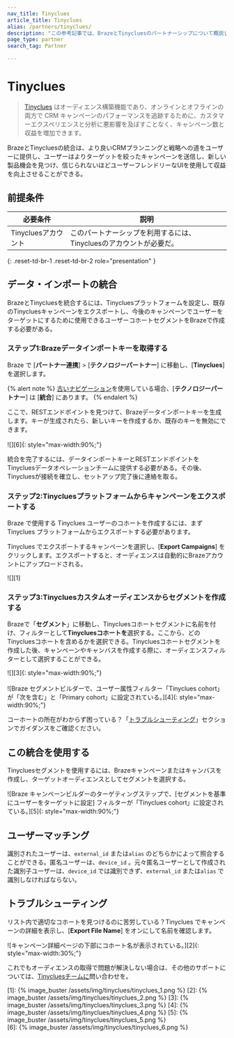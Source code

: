 ```yaml
---
nav_title: Tinyclues
article_title: Tinyclues
alias: /partners/tinyclues/
description: "この参考記事では、BrazeとTinycluesのパートナーシップについて概説している。Tinycluesは、オーディエンス構築機能を提供し、よりターゲティングされたキャンペーンへの送信、新しい製品機会の発見、驚くほどユーザーフレンドリーなUIを使用した収益の向上を支援する。"
page_type: partner
search_tag: Partner

---
```


# Tinyclues

> [Tinyclues](https://www.tinyclues.com/) はオーディエンス構築機能であり、オンラインとオフラインの両方で CRM キャンペーンのパフォーマンスを追跡するために、カスタマーエクスペリエンスと分析に悪影響を及ぼすことなく、キャンペーン数と収益を増加できます。

BrazeとTinycluesの統合は、より良いCRMプランニングと戦略への道をユーザーに提供し、ユーザーはよりターゲットを絞ったキャンペーンを送信し、新しい製品機会を見つけ、信じられないほどユーザーフレンドリーなUIを使用して収益を向上させることができる。

## 前提条件

| 必要条件 | 説明 |
|---|---|
| Tinycluesアカウント | このパートナーシップを利用するには、Tinycluesのアカウントが必要だ。 |
{: .reset-td-br-1 .reset-td-br-2 role="presentation" }

## データ・インポートの統合

BrazeとTinycluesを統合するには、Tinycluesプラットフォームを設定し、既存のTinycluesキャンペーンをエクスポートし、今後のキャンペーンでユーザーをターゲットにするために使用できるユーザーコホートセグメントをBrazeで作成する必要がある。

### ステップ1:Brazeデータインポートキーを取得する

Braze で [**パートナー連携**] > [**テクノロジーパートナー**] に移動し、[**Tinyclues**] を選択します。 

{% alert note %}
[古いナビゲーション]({{site.baseurl}}/navigation)を使用している場合、[**テクノロジーパートナー**] は [**統合**] にあります。
{% endalert %}

ここで、RESTエンドポイントを見つけて、Brazeデータインポートキーを生成します。キーが生成されたら、新しいキーを作成するか、既存のキーを無効にできます。<br><br>![][6]{: style="max-width:90%;"} 

統合を完了するには、データインポートキーとRESTエンドポイントをTinycluesデータオペレーションチームに提供する必要がある。その後、Tinycluesが接続を確立し、セットアップ完了後に連絡を取る。

### ステップ2:Tinycluesプラットフォームからキャンペーンをエクスポートする

Braze で使用する Tinyclues ユーザーのコホートを作成するには、まず Tinyclues プラットフォームからエクスポートする必要があります。

Tinyclues でエクスポートするキャンペーンを選択し、[**Export Campaigns**] をクリックします。エクスポートすると、オーディエンスは自動的にBrazeアカウントにアップロードされる。

![][1]

### ステップ3:Tinycluesカスタムオーディエンスからセグメントを作成する

Brazeで「**セグメント**」に移動し、Tinycluesコホートセグメントに名前を付け、フィルターとして**Tinycluesコホートを**選択する。ここから、どのTinycluesコホートを含めるかを選択できる。Tinycluesコホートセグメントを作成した後、キャンペーンやキャンバスを作成する際に、オーディエンスフィルターとして選択することができる。

![][3]{: style="max-width:90%;"}<br><br>
![Braze セグメントビルダーで、ユーザー属性フィルター「Tinyclues cohort」が「次を含む」と「Primary cohort」に設定されている。][4]{: style="max-width:90%;"}

コーホートの所在がわからず困っている？「[トラブルシューティング](#troubleshooting)」セクションでガイダンスをご確認ください。 

## この統合を使用する

Tinycluesセグメントを使用するには、Brazeキャンペーンまたはキャンバスを作成し、ターゲットオーディエンスとしてセグメントを選択する。 

![Braze キャンペーンビルダーのターゲティングステップで、[セグメントを基準にユーザーをターゲットに設定] フィルターが「Tinyclues cohort」に設定されている。][5]{: style="max-width:90%;"}

## ユーザーマッチング

識別されたユーザーは、`external_id` または`alias` のどちらかによって照合することができる。匿名ユーザーは、`device_id` 。元々匿名ユーザーとして作成された識別子ユーザーは、`device_id` では識別できず、`external_id` または`alias` で識別しなければならない。

## トラブルシューティング

リスト内で適切なコホートを見つけるのに苦労している？Tinyclues でキャンペーンの詳細を表示し、[**Export File Name**] をオンにして名前を確認します。

![キャンペーン詳細ページの下部にコホート名が表示されている。][2]{: style="max-width:30%;"}

これでもオーディエンスの取得で問題が解決しない場合は、その他のサポートについては、[Tinycluesチームに](mailto:support@tinyclues.com)問い合わせを。

[1]: {% image_buster /assets/img/tinyclues/tinyclues_1.png %}
[2]: {% image_buster /assets/img/tinyclues/tinyclues_2.png %}
[3]: {% image_buster /assets/img/tinyclues/tinyclues_3.png %}
[4]: {% image_buster /assets/img/tinyclues/tinyclues_4.png %}
[5]: {% image_buster /assets/img/tinyclues/tinyclues_5.png %}  
[6]: {% image_buster /assets/img/tinyclues/tinyclues_6.png %}  
